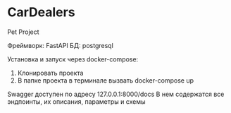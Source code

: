 # CarDealers
Pet Project

Фреймворк: FastAPI
БД: postgresql

Установка и запуск через docker-compose:
1. Клонировать проекта
2. В папке проекта в терминале вызвать docker-compose up

Swagger доступен по адресу 127.0.0.1:8000/docs
В нем содержатся все эндпоинты, их описания, параметры и схемы
